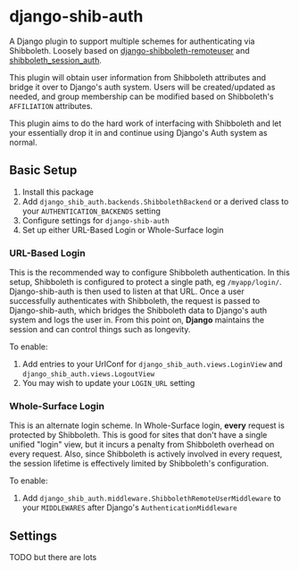 # django-shib-auth

A Django plugin to support multiple schemes for authenticating via Shibboleth. Loosely based on [django-shibboleth-remoteuser](https://github.com/Brown-University-Library/django-shibboleth-remoteuser) and [shibboleth_session_auth](https://github.com/esnet/shibboleth_session_auth).

This plugin will obtain user information from Shibboleth attributes and bridge it over to Django's auth system. Users will be created/updated as needed, and group membership can be modified based on Shibboleth's `AFFILIATION` attributes.

This plugin aims to do the hard work of interfacing with Shibboleth and let your essentially drop it in and continue using Django's Auth system as normal.

## Basic Setup
1. Install this package
2. Add `django_shib_auth.backends.ShibbolethBackend` or a derived class to your `AUTHENTICATION_BACKENDS` setting
3. Configure settings for `django-shib-auth`
4. Set up either URL-Based Login or Whole-Surface login

### URL-Based Login
This is the recommended way to configure Shibboleth authentication. In this setup, Shibboleth is configured to protect a single path, eg `/myapp/login/`. Django-shib-auth is then used to listen at that URL. Once a user successfully authenticates with Shibboleth, the request is passed to Django-shib-auth, which bridges the Shibboleth data to Django's auth system and logs the user in. From this point on, **Django** maintains the session and can control things such as longevity.

To enable:
1. Add entries to your UrlConf for `django_shib_auth.views.LoginView` and `django_shib_auth.views.LogoutView`
2. You may wish to update your `LOGIN_URL` setting

### Whole-Surface Login
This is an alternate login scheme. In Whole-Surface login, **every** request is protected by Shibboleth. This is good for sites that don't have a single unified "login" view, but it incurs a penalty from Shibboleth overhead on every request. Also, since Shibboleth is actively involved in every request, the session lifetime is effectively limited by Shibboleth's configuration.

To enable:
1. Add `django_shib_auth.middleware.ShibbolethRemoteUserMiddleware` to your `MIDDLEWARES` after Django's `AuthenticationMiddleware`

## Settings

TODO but there are lots
